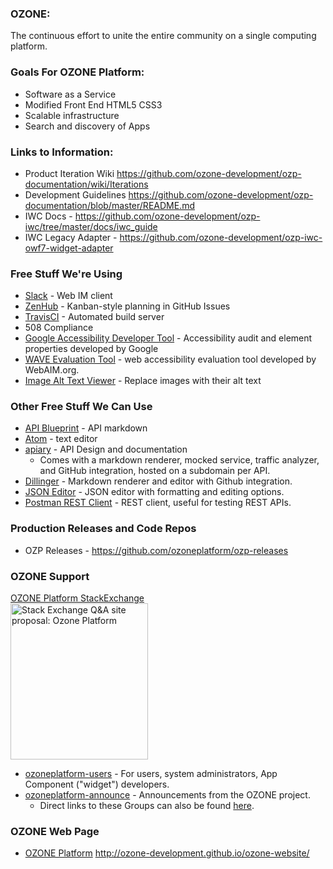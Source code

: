 ### OZONE: 
The continuous effort to unite the entire community on a single computing platform.

### Goals For OZONE Platform:
* Software as a Service
* Modified Front End HTML5 CSS3
* Scalable infrastructure
* Search and discovery of Apps


### Links to Information:
* Product Iteration Wiki https://github.com/ozone-development/ozp-documentation/wiki/Iterations
* Development Guidelines https://github.com/ozone-development/ozp-documentation/blob/master/README.md
* IWC Docs - https://github.com/ozone-development/ozp-iwc/tree/master/docs/iwc_guide
* IWC Legacy Adapter - https://github.com/ozone-development/ozp-iwc-owf7-widget-adapter 

### Free Stuff We're Using
* [Slack](https://slack.com/) - Web IM client
* [ZenHub](https://www.zenhub.io/) - Kanban-style planning in GitHub Issues
* [TravisCI](https://travis-ci.org/) - Automated build server
* 508 Compliance
* [Google Accessibility Developer Tool](https://chrome.google.com/webstore/detail/accessibility-developer-t/fpkknkljclfencbdbgkenhalefipecmb?utm_source=gmail) - Accessibility audit and element properties developed by Google
* [WAVE Evaluation Tool](https://chrome.google.com/webstore/detail/wave-evaluation-tool/jbbplnpkjmmeebjpijfedlgcdilocofh?utm_source=gmail) - web accessibility evaluation tool developed by WebAIM.org.
* [Image Alt Text Viewer](https://chrome.google.com/webstore/detail/image-alt-text-viewer/hinbolcnfifkhlcehoakdledkfjiaeeg?utm_source=gmail) - Replace images with their alt text

### Other Free Stuff We Can Use
* [API Blueprint](http://apiblueprint.org/) - API markdown
* [Atom](https://atom.io/) - text editor
* [apiary](http://apiary.io/) - API Design and documentation
  * Comes with a markdown renderer, mocked service, traffic analyzer, and GitHub integration, hosted on a subdomain per API.
* [Dillinger](http://dillinger.io/) - Markdown renderer and editor with Github integration.
* [JSON Editor](http://www.jsoneditoronline.org/) - JSON editor with formatting and editing options.
* [Postman REST Client](https://chrome.google.com/webstore/detail/postman-rest-client/fdmmgilgnpjigdojojpjoooidkmcomcm?hl=en) - REST client, useful for testing REST APIs.

### Production Releases and Code Repos
* OZP Releases - https://github.com/ozoneplatform/ozp-releases

### OZONE Support ###
[OZONE Platform StackExchange](http://area51.stackexchange.com/proposals/82636/ozone-platform-stack-exchange-is-a-question-and-answer-site-for-ozone-platform-de?referrer=fwgGmaJWzcFpt7RiP2iCNA2)
<br><a href="http://area51.stackexchange.com/proposals/82636/ozone-platform?referrer=fwgGmaJWzcFpt7RiP2iCNA2"><img src="http://area51.stackexchange.com/ads/proposal/82636.png" width="220" height="250" alt="Stack Exchange Q&A site proposal: Ozone Platform" /></a>


* [ozoneplatform-users](https://groups.google.com/forum/#!forum/ozoneplatform-users) - For users, system administrators, App Component ("widget") developers.
* [ozoneplatform-announce](https://groups.google.com/forum/#!forum/ozoneplatform-announce) - Announcements from the OZONE project.
  * Direct links to these Groups can also be found [here](https://owfgoss.org/support.html).

### OZONE Web Page ###
* [OZONE Platform](http://ozone-development.github.io/ozone-website/) http://ozone-development.github.io/ozone-website/